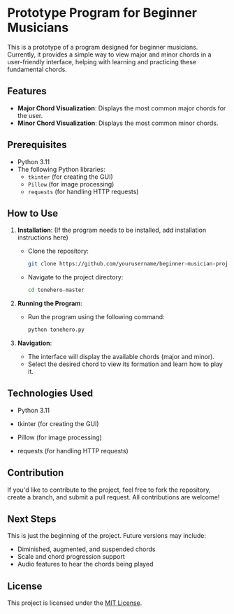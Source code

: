 # Prototype Program for Beginner Musicians

This is a prototype of a program designed for beginner musicians. Currently, it provides a simple way to view major and minor chords in a user-friendly interface, helping with learning and practicing these fundamental chords.

## Features

- **Major Chord Visualization**: Displays the most common major chords for the user.
- **Minor Chord Visualization**: Displays the most common minor chords.

## Prerequisites

- Python 3.11
- The following Python libraries:
  - `tkinter` (for creating the GUI)
  - `Pillow` (for image processing)
  - `requests` (for handling HTTP requests)

## How to Use

1. **Installation**: (If the program needs to be installed, add installation instructions here)
   - Clone the repository:
     ```bash
     git clone https://github.com/yourusername/beginner-musician-project.git
     ```
   - Navigate to the project directory:
     ```bash
     cd tonehero-master
     ```

2. **Running the Program**:
   - Run the program using the following command:
     ```bash
     python tonehero.py
     ```

3. **Navigation**:
   - The interface will display the available chords (major and minor).
   - Select the desired chord to view its formation and learn how to play it.

## Technologies Used

- Python 3.11

- tkinter (for creating the GUI)
- Pillow (for image processing)
- requests (for handling HTTP requests)

## Contribution

If you'd like to contribute to the project, feel free to fork the repository, create a branch, and submit a pull request. All contributions are welcome!

## Next Steps

This is just the beginning of the project. Future versions may include:

- Diminished, augmented, and suspended chords
- Scale and chord progression support
- Audio features to hear the chords being played

## License

This project is licensed under the [MIT License](LICENSE).
